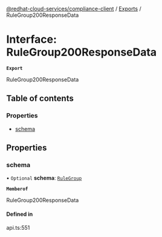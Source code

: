 [@redhat-cloud-services/compliance-client](../README.md) / [Exports](../modules.md) / RuleGroup200ResponseData

# Interface: RuleGroup200ResponseData

**`Export`**

RuleGroup200ResponseData

## Table of contents

### Properties

- [schema](RuleGroup200ResponseData.md#schema)

## Properties

### schema

• `Optional` **schema**: [`RuleGroup`](RuleGroup.md)

**`Memberof`**

RuleGroup200ResponseData

#### Defined in

api.ts:551
